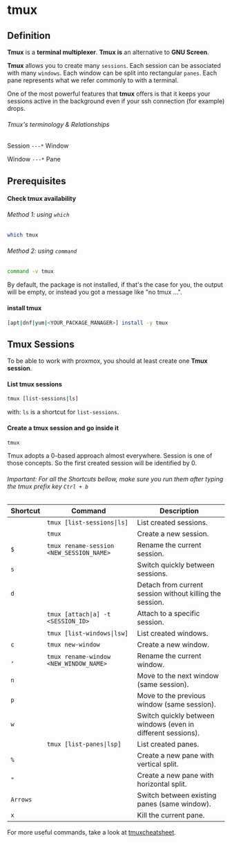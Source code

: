 # tmux

## Definition

**Tmux** is a **terminal multiplexer**.
**Tmux is** an alternative to **GNU Screen**.

**Tmux** allows you to create many `sessions`.
Each session can be associated with many `windows`.
Each window can be split into rectangular `panes`.
Each pane represents what we refer commonly to with a terminal.

One of the most powerful features that **tmux** offers is
that it keeps your sessions active in the background even if your ssh connection
(for example) drops.

###### Tmux's terminology & Relationships
Session `---*` Window

Window `---*` Pane

## Prerequisites

#### Check tmux availability

###### Method 1: using `which`
```bash
which tmux
```

###### Method 2: using `command`
```bash
command -v tmux
```

By default, the package is not installed, if that's the case for you, the output will be empty,
or instead you got a message like "no tmux ...".

#### install tmux
```bash
[apt|dnf|yum|<YOUR_PACKAGE_MANAGER>] install -y tmux
```

## Tmux Sessions
To be able to work with proxmox, you should at least create one **Tmux session**.

#### List tmux sessions
```bash
tmux [list-sessions|ls]
```
with: `ls` is a shortcut for `list-sessions`.

#### Create a tmux session and go inside it
```bash
tmux
```
Tmux adopts a 0-based approach almost everywhere.
Session is one of those concepts.
So the first created session will be identified by 0.


###### Important: For all the Shortcuts bellow, make sure you run them after typing the tmux prefix key `Ctrl + b`

| Shortcut | Command                                  | Description                                                  |
|----------|------------------------------------------|--------------------------------------------------------------|
|          | `tmux [list-sessions\|ls]`               | List created sessions.                                       |
|          | `tmux`                                   | Create a new session.                                        |
| `$`      | `tmux rename-session <NEW_SESSION_NAME>` | Rename the current session.                                  |
| `s`      |                                          | Switch quickly between sessions.                             | 
| `d`      |                                          | Detach from current session without killing the session.     |
|          | `tmux [attach\|a] -t <SESSION_ID>`       | Attach to a specific session.                                |
|          | `tmux [list-windows\|lsw]`               | List created windows.                                        |
| `c`      | `tmux new-window `                       | Create a new window.                                         |
| `,`      | `tmux rename-window <NEW_WINDOW_NAME>`   | Rename the current window.                                   |
| `n`      |                                          | Move to the next window (same session).                      |
| `p`      |                                          | Move to the previous window (same session).                  |
| `w`      |                                          | Switch quickly between windows (even in different sessions). | 
|          | `tmux [list-panes\|lsp]`                 | List created panes.                                          |
| `%`      |                                          | Create a new pane with vertical split.                       |
| `"`      |                                          | Create a new pane with horizontal split.                     |
| `Arrows` |                                          | Switch between existing panes (same window).                 |
| `x`      |                                          | Kill the current pane.                                       |

For more useful commands, take a look at [tmuxcheatsheet](https://tmuxcheatsheet.com/).